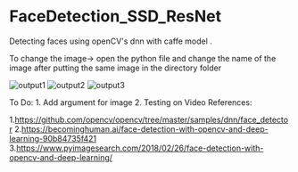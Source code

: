 # FaceDetection_SSD_ResNet
Detecting faces using openCV's dnn with caffe model . 

To change the image-> open the python file and change the name of the image after putting the same image in the directory folder

![output1](https://user-images.githubusercontent.com/30355940/52904195-bb8ff380-31f6-11e9-8699-2375526fbfd9.PNG)
![output2](https://user-images.githubusercontent.com/30355940/52904197-c5b1f200-31f6-11e9-8ba8-1867035413bd.PNG)
![output3](https://user-images.githubusercontent.com/30355940/52904198-c8ace280-31f6-11e9-8397-2bcc2133d54c.PNG)

To Do: 1. Add argument for image
       2. Testing on Video
References:

1.https://github.com/opencv/opencv/tree/master/samples/dnn/face_detector
2.https://becominghuman.ai/face-detection-with-opencv-and-deep-learning-90b84735f421
3.https://www.pyimagesearch.com/2018/02/26/face-detection-with-opencv-and-deep-learning/
